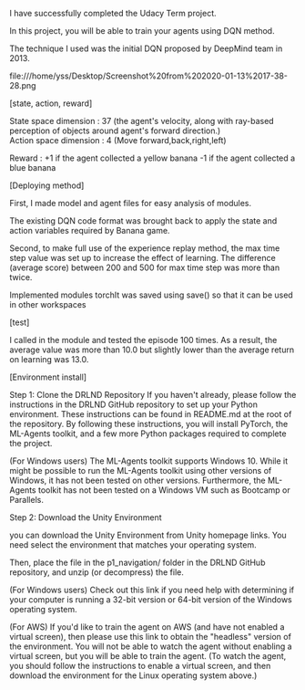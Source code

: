 I have successfully completed the Udacy Term project.

In this project, you will be able to train your agents using DQN method. 

The technique I used was the initial DQN proposed by DeepMind team in 2013.






file:///home/yss/Desktop/Screenshot%20from%202020-01-13%2017-38-28.png






[state, action, reward]


State space dimension : 37 (the agent's velocity, along with ray-based perception of objects around agent's forward direction.)  
Action space dimension : 4 (Move forward,back,right,left)

Reward : +1 if the agent collected a yellow banana
         -1 if the agent collected a blue banana  

[Deploying method]

First, I made model and agent files for easy analysis of modules.

The existing DQN code format was brought back to apply the state and action variables required by Banana game.

Second, to make full use of the experience replay method, the max time step value was set up to increase the effect of learning. The difference (average score) between 200 and 500 for max time step was more than twice.

Implemented modules torchIt was saved using save() so that it can be used in other workspaces

[test]

I called in the module and tested the episode 100 times. As a result, the average value was more than 10.0 but slightly lower than the average return on learning was 13.0. 

[Environment install]

Step 1: Clone the DRLND Repository
If you haven't already, please follow the instructions in the DRLND GitHub repository to set up your Python environment. These instructions can be found in README.md at the root of the repository. By following these instructions, you will install PyTorch, the ML-Agents toolkit, and a few more Python packages required to complete the project.

(For Windows users) The ML-Agents toolkit supports Windows 10. While it might be possible to run the ML-Agents toolkit using other versions of Windows, it has not been tested on other versions. Furthermore, the ML-Agents toolkit has not been tested on a Windows VM such as Bootcamp or Parallels.

Step 2: Download the Unity Environment

you can download the Unity Environment from Unity homepage links. You need select the environment that matches your operating system.

Then, place the file in the p1_navigation/ folder in the DRLND GitHub repository, and unzip (or decompress) the file.

(For Windows users) Check out this link if you need help with determining if your computer is running a 32-bit version or 64-bit version of the Windows operating system.

(For AWS) If you'd like to train the agent on AWS (and have not enabled a virtual screen), then please use this link to obtain the "headless" version of the environment. You will not be able to watch the agent without enabling a virtual screen, but you will be able to train the agent. (To watch the agent, you should follow the instructions to enable a virtual screen, and then download the environment for the Linux operating system above.)